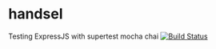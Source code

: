 # handsel
Testing ExpressJS with supertest mocha chai
[![Build Status](https://travis-ci.org/codecommits/handsel.svg?branch=master)](https://travis-ci.org/codecommits/handsel)
